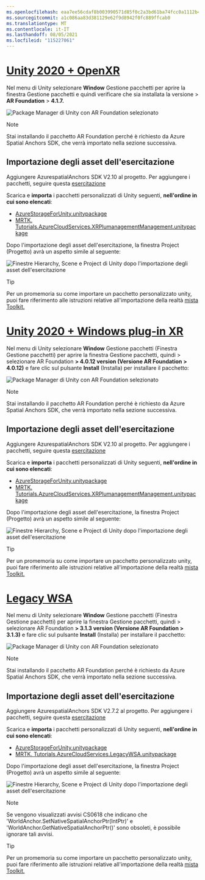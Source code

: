 ```yaml
---
ms.openlocfilehash: eaa7ee56cdaf8b003990571d85f0c2a3bd61ba74fcc0a1112b498fef08032759
ms.sourcegitcommit: a1c086aa83d381129e62f9d8942f0fc889ffcab0
ms.translationtype: MT
ms.contentlocale: it-IT
ms.lasthandoff: 08/05/2021
ms.locfileid: "115227061"
---
```

# <a name="unity-2020--openxr"></a>[Unity 2020 + OpenXR](#tab/openxr)

Nel menu di Unity selezionare **Window** Gestione pacchetti per aprire la finestra Gestione pacchetti e quindi verificare che sia installata la versione  >   **AR Foundation**  >  **4.1.7.**

![Package Manager di Unity con AR Foundation selezionato](../images/mr-learning-asa/asa-02-section3-step1-1-OpenXR.png)

> [!NOTE]
> Stai installando il pacchetto AR Foundation perché è richiesto da Azure Spatial Anchors SDK, che verrà importato nella sezione successiva.

## <a name="importing-the-tutorial-assets"></a>Importazione degli asset dell'esercitazione

Aggiungere AzurespatialAnchors SDK V2.10 al progetto. Per aggiungere i pacchetti, seguire questa [esercitazione](/azure/spatial-anchors/how-tos/setup-unity-project?tabs=UPMPackage)

Scarica e **importa** i pacchetti personalizzati di Unity seguenti, **nell'ordine in cui sono elencati**:

* [AzureStorageForUnity.unitypackage](https://github.com/microsoft/MixedRealityLearning/releases/download/azure-cloud-services-v2.4.0/AzureStorageForUnity.unitypackage)
* [MRTK. Tutorials.AzureCloudServices.XRPlumanagementManagement.unitypackage](https://github.com/microsoft/MixedRealityLearning/releases/download/azure-cloud-services-v2.4.0/MRTK.Tutorials.AzureCloudServices.XRPlugginManagement.unitypackage)

Dopo l'importazione degli asset dell'esercitazione, la finestra Project (Progetto) avrà un aspetto simile al seguente:

![Finestre Hierarchy, Scene e Project di Unity dopo l'importazione degli asset dell'esercitazione](../images/mr-learning-azure/tutorial1-section4-step1-1-OpenXR.png)

> [!TIP]
> Per un promemoria su come importare un pacchetto personalizzato unity, puoi fare riferimento alle istruzioni relative all'importazione della realtà [mista Toolkit.](../mr-learning-base-04.md#importing-the-tutorial-assets)  

# <a name="unity-2020--windows-xr-plugin"></a>[Unity 2020 + Windows plug-in XR](#tab/winxr)

Nel menu di Unity selezionare **Window** Gestione pacchetti (Finestra Gestione pacchetti) per aprire la finestra Gestione pacchetti, quindi  >   selezionare AR Foundation **> 4.0.12 version (Versione AR Foundation > 4.0.12)** e fare clic sul pulsante **Install** (Installa) per installare il pacchetto:

![Package Manager di Unity con AR Foundation selezionato](../images/mr-learning-asa/asa-02-section3-step1-1-XRSDK.png)

> [!NOTE]
> Stai installando il pacchetto AR Foundation perché è richiesto da Azure Spatial Anchors SDK, che verrà importato nella sezione successiva.

## <a name="importing-the-tutorial-assets"></a>Importazione degli asset dell'esercitazione

Aggiungere AzurespatialAnchors SDK V2.10 al progetto. Per aggiungere i pacchetti, seguire questa [esercitazione](/azure/spatial-anchors/how-tos/setup-unity-project?tabs=UPMPackage)

Scarica e **importa** i pacchetti personalizzati di Unity seguenti, **nell'ordine in cui sono elencati**:

* [AzureStorageForUnity.unitypackage](https://github.com/microsoft/MixedRealityLearning/releases/download/azure-cloud-services-v2.4.0/AzureStorageForUnity.unitypackage)
* [MRTK. Tutorials.AzureCloudServices.XRPlumanagementManagement.unitypackage](https://github.com/microsoft/MixedRealityLearning/releases/download/azure-cloud-services-v2.4.0/MRTK.Tutorials.AzureCloudServices.XRPlugginManagement.unitypackage)

Dopo l'importazione degli asset dell'esercitazione, la finestra Project (Progetto) avrà un aspetto simile al seguente:

![Finestre Hierarchy, Scene e Project di Unity dopo l'importazione degli asset dell'esercitazione](../images/mr-learning-azure/tutorial1-section4-step1-1-XRSDK.png)

> [!TIP]
> Per un promemoria su come importare un pacchetto personalizzato unity, puoi fare riferimento alle istruzioni relative all'importazione della realtà [mista Toolkit.](../mr-learning-base-04.md#importing-the-tutorial-assets)  

# <a name="legacy-wsa"></a>[Legacy WSA](#tab/wsa)

Nel menu di Unity selezionare **Window** Gestione pacchetti (Finestra Gestione pacchetti) per aprire la finestra Gestione pacchetti, quindi  >   selezionare AR Foundation **> 3.1.3 version (Versione AR Foundation > 3.1.3)** e fare clic sul pulsante **Install** (Installa) per installare il pacchetto:

![Package Manager di Unity con AR Foundation selezionato](../images/mr-learning-asa/asa-02-section3-step1-1-Legacy.png)

> [!NOTE]
> Stai installando il pacchetto AR Foundation perché è richiesto da Azure Spatial Anchors SDK, che verrà importato nella sezione successiva.

## <a name="importing-the-tutorial-assets"></a>Importazione degli asset dell'esercitazione

Aggiungere AzurespatialAnchors SDK V2.7.2 al progetto. Per aggiungere i pacchetti, seguire questa [esercitazione](/azure/spatial-anchors/how-tos/setup-unity-project?tabs=UPMPackage)

Scarica e **importa** i pacchetti personalizzati di Unity seguenti, **nell'ordine in cui sono elencati**:

* [AzureStorageForUnity.unitypackage](https://github.com/microsoft/MixedRealityLearning/releases/download/azure-cloud-services-v2.4.0/AzureStorageForUnity.unitypackage)
* [MRTK. Tutorials.AzureCloudServices.LegacyWSA.unitypackage](https://github.com/microsoft/MixedRealityLearning/releases/download/azure-cloud-services-v2.4.0/MRTK.Tutorials.AzureCloudServices.LegacyWSA.unitypackage)

Dopo l'importazione degli asset dell'esercitazione, la finestra Project (Progetto) avrà un aspetto simile al seguente:

![Finestre Hierarchy, Scene e Project di Unity dopo l'importazione degli asset dell'esercitazione](../images/mr-learning-azure/tutorial1-section4-step1-1-Legacy.png)

> [!NOTE]
> Se vengono visualizzati avvisi CS0618 che indicano che 'WorldAnchor.SetNativeSpatialAnchorPtr(IntPtr)' e 'WorldAnchor.GetNativeSpatialAnchorPtr()' sono obsoleti, è possibile ignorare tali avvisi.

> [!TIP]
> Per un promemoria su come importare un pacchetto personalizzato unity, puoi fare riferimento alle istruzioni relative all'importazione della realtà [mista Toolkit.](../mr-learning-base-04.md#importing-the-tutorial-assets)  
